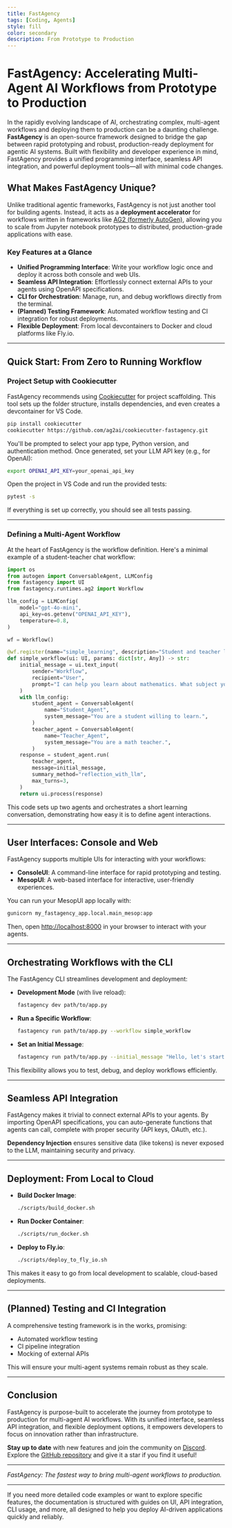 ```yaml
---
title: FastAgency
tags: [Coding, Agents]
style: fill
color: secondary
description: From Prototype to Production
---
```



# FastAgency: Accelerating Multi-Agent AI Workflows from Prototype to Production

In the rapidly evolving landscape of AI, orchestrating complex, multi-agent workflows and deploying them to production can be a daunting challenge. **FastAgency** is an open-source framework designed to bridge the gap between rapid prototyping and robust, production-ready deployment for agentic AI systems. Built with flexibility and developer experience in mind, FastAgency provides a unified programming interface, seamless API integration, and powerful deployment tools—all with minimal code changes.

## What Makes FastAgency Unique?

Unlike traditional agentic frameworks, FastAgency is not just another tool for building agents. Instead, it acts as a **deployment accelerator** for workflows written in frameworks like [AG2 (formerly AutoGen)](https://github.com/ag2ai/ag2), allowing you to scale from Jupyter notebook prototypes to distributed, production-grade applications with ease.

### Key Features at a Glance

- **Unified Programming Interface**: Write your workflow logic once and deploy it across both console and web UIs.
- **Seamless API Integration**: Effortlessly connect external APIs to your agents using OpenAPI specifications.
- **CLI for Orchestration**: Manage, run, and debug workflows directly from the terminal.
- **(Planned) Testing Framework**: Automated workflow testing and CI integration for robust deployments.
- **Flexible Deployment**: From local devcontainers to Docker and cloud platforms like Fly.io.

---

## Quick Start: From Zero to Running Workflow

### Project Setup with Cookiecutter

FastAgency recommends using [Cookiecutter](https://github.com/ag2ai/cookiecutter-fastagency) for project scaffolding. This tool sets up the folder structure, installs dependencies, and even creates a devcontainer for VS Code.

```bash
pip install cookiecutter
cookiecutter https://github.com/ag2ai/cookiecutter-fastagency.git
```

You'll be prompted to select your app type, Python version, and authentication method. Once generated, set your LLM API key (e.g., for OpenAI):

```bash
export OPENAI_API_KEY=your_openai_api_key
```

Open the project in VS Code and run the provided tests:

```bash
pytest -s
```

If everything is set up correctly, you should see all tests passing.

---

### Defining a Multi-Agent Workflow

At the heart of FastAgency is the workflow definition. Here's a minimal example of a student-teacher chat workflow:

```python
import os
from autogen import ConversableAgent, LLMConfig
from fastagency import UI
from fastagency.runtimes.ag2 import Workflow

llm_config = LLMConfig(
    model="gpt-4o-mini",
    api_key=os.getenv("OPENAI_API_KEY"),
    temperature=0.8,
)

wf = Workflow()

@wf.register(name="simple_learning", description="Student and teacher learning chat")
def simple_workflow(ui: UI, params: dict[str, Any]) -> str:
    initial_message = ui.text_input(
        sender="Workflow",
        recipient="User",
        prompt="I can help you learn about mathematics. What subject you would like to explore?",
    )
    with llm_config:
        student_agent = ConversableAgent(
            name="Student_Agent",
            system_message="You are a student willing to learn.",
        )
        teacher_agent = ConversableAgent(
            name="Teacher_Agent",
            system_message="You are a math teacher.",
        )
    response = student_agent.run(
        teacher_agent,
        message=initial_message,
        summary_method="reflection_with_llm",
        max_turns=3,
    )
    return ui.process(response)
```

This code sets up two agents and orchestrates a short learning conversation, demonstrating how easy it is to define agent interactions.

---

## User Interfaces: Console and Web

FastAgency supports multiple UIs for interacting with your workflows:

- **ConsoleUI**: A command-line interface for rapid prototyping and testing.
- **MesopUI**: A web-based interface for interactive, user-friendly experiences.

You can run your MesopUI app locally with:

```bash
gunicorn my_fastagency_app.local.main_mesop:app
```

Then, open [http://localhost:8000](http://localhost:8000) in your browser to interact with your agents.

---

## Orchestrating Workflows with the CLI

The FastAgency CLI streamlines development and deployment:

- **Development Mode** (with live reload):

    ```bash
    fastagency dev path/to/app.py
    ```

- **Run a Specific Workflow**:

    ```bash
    fastagency run path/to/app.py --workflow simple_workflow
    ```

- **Set an Initial Message**:

    ```bash
    fastagency run path/to/app.py --initial_message "Hello, let's start!"
    ```

This flexibility allows you to test, debug, and deploy workflows efficiently.

---

## Seamless API Integration

FastAgency makes it trivial to connect external APIs to your agents. By importing OpenAPI specifications, you can auto-generate functions that agents can call, complete with proper security (API keys, OAuth, etc.).

**Dependency Injection** ensures sensitive data (like tokens) is never exposed to the LLM, maintaining security and privacy.

---

## Deployment: From Local to Cloud

- **Build Docker Image**:

    ```bash
    ./scripts/build_docker.sh
    ```

- **Run Docker Container**:

    ```bash
    ./scripts/run_docker.sh
    ```

- **Deploy to Fly.io**:

    ```bash
    ./scripts/deploy_to_fly_io.sh
    ```

This makes it easy to go from local development to scalable, cloud-based deployments.

---

## (Planned) Testing and CI Integration

A comprehensive testing framework is in the works, promising:

- Automated workflow testing
- CI pipeline integration
- Mocking of external APIs

This will ensure your multi-agent systems remain robust as they scale.

---

## Conclusion

FastAgency is purpose-built to accelerate the journey from prototype to production for multi-agent AI workflows. With its unified interface, seamless API integration, and flexible deployment options, it empowers developers to focus on innovation rather than infrastructure.

**Stay up to date** with new features and join the community on [Discord](https://discord.gg/kJjSGWrknU). Explore the [GitHub repository](https://github.com/ag2ai/fastagency/) and give it a star if you find it useful!

---

*FastAgency: The fastest way to bring multi-agent workflows to production.*

---

If you need more detailed code examples or want to explore specific features, the documentation is structured with guides on UI, API integration, CLI usage, and more, all designed to help you deploy AI-driven applications quickly and reliably. 